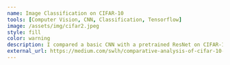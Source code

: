 ```yaml
---
name: Image Classification on CIFAR-10
tools: [Computer Vision, CNN, Classification, Tensorflow]
image: /assets/img/cifar2.jpeg
style: fill
color: warning
description: I compared a basic CNN with a pretrained ResNet on CIFAR-10, gaining insights into CNN training and performance.
external_url: https://medium.com/swlh/comparative-analysis-of-cifar-10-image-classification-transfer-learning-vs-user-defined-cnns-e673685d925e
---
```

